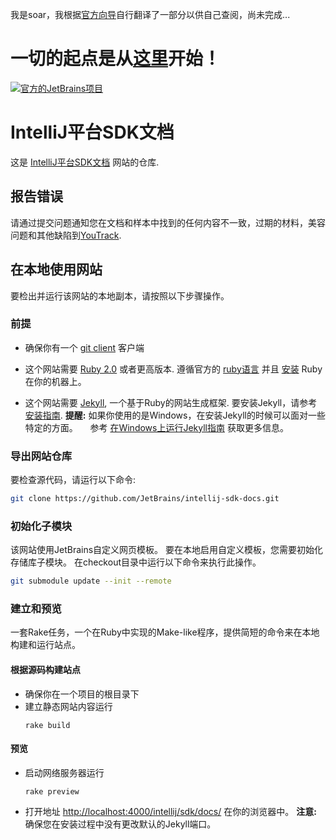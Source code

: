 我是soar，我根据[官方向导](http://www.jetbrains.org/intellij/sdk/docs/welcome.html)自行翻译了一部分以供自己查阅，尚未完成...

一切的起点是从[这里](welcome.md)开始！
======

[![官方的JetBrains项目](http://jb.gg/badges/official-flat-square.svg)](https://confluence.jetbrains.com/display/ALL/JetBrains+on+GitHub)

IntelliJ平台SDK文档
=======

这是
[IntelliJ平台SDK文档](http://www.jetbrains.org/intellij/sdk/docs/)
网站的仓库.

## 报告错误
请通过提交问题通知您在文档和样本中找到的任何内容不一致，过期的材料，美容问题和其他缺陷到[YouTrack](https://youtrack.jetbrains.com/issues/IJSDK). 

## 在本地使用网站
要检出并运行该网站的本地副本，请按照以下步骤操作。

### 前提

*  确保你有一个
   [git client](http://git-scm.com/downloads)
   客户端

*  这个网站需要
   [Ruby 2.0](https://www.ruby-lang.org/) 或者更高版本.
   遵循官方的
   [ruby语言](https://www.ruby-lang.org/en/downloads/)
   并且
   [安装](https://www.ruby-lang.org/en/documentation/installation/)
   Ruby在你的机器上。
   
*  这个网站需要 [Jekyll](http://jekyllrb.com/), 
  一个基于Ruby的网站生成框架.
   要安装Jekyll，请参考
   [安装指南](http://jekyllrb.com/docs/installation/).
   **提醒:** 如果你使用的是Windows，在安装Jekyll的时候可以面对一些特定的方面。
    参考 [在Windows上运行Jekyll指南](http://jekyll-windows.juthilo.com/) 获取更多信息。
   
### 导出网站仓库

要检查源代码，请运行以下命令:

```bash
git clone https://github.com/JetBrains/intellij-sdk-docs.git
```
   
### 初始化子模块

该网站使用JetBrains自定义网页模板。
要在本地启用自定义模板，您需要初始化存储库子模块。
在checkout目录中运行以下命令来执行此操作。
 
```bash
git submodule update --init --remote
```

### 建立和预览 
一套Rake任务，一个在Ruby中实现的Make-like程序，提供简短的命令来在本地构建和运行站点。

#### 根据源码构建站点
 
*  确保你在一个项目的根目录下
*  建立静态网站内容运行
   ```
   rake build
   ```
   
#### 预览

*  启动网络服务器运行
    ```
    rake preview
    ```
*  打开地址
   [http://localhost:4000/intellij/sdk/docs/](http://localhost:4000/intellij/sdk/docs/)
   在你的浏览器中。
   **注意:** 确保您在安装过程中没有更改默认的Jekyll端口。


